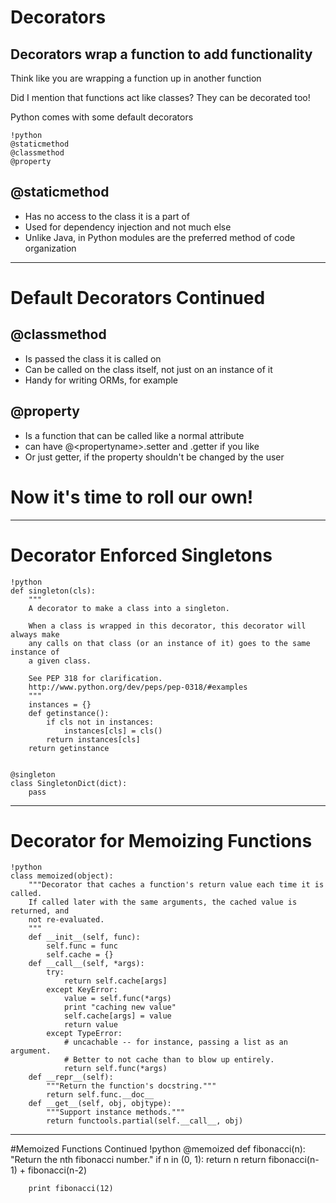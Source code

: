 # Decorators

## Decorators wrap a function to add functionality

Think like you are wrapping a function up in another function

Did I mention that functions act like classes? They can be decorated too!

Python comes with some default decorators

	!python
	@staticmethod
	@classmethod
	@property

## @staticmethod
* Has no access to the class it is a part of
* Used for dependency injection and not much else
* Unlike Java, in Python modules are the preferred method of code organization

---

# Default Decorators Continued

## @classmethod
* Is passed the class it is called on
* Can be called on the class itself, not just on an instance of it
* Handy for writing ORMs, for example

## @property
* Is a function that can be called like a normal attribute
* can have @<propertyname\>.setter and .getter if you like
* Or just getter, if the property shouldn't be changed by the user

# Now it's time to roll our own!

---

# Decorator Enforced Singletons

	!python
	def singleton(cls):
		"""
		A decorator to make a class into a singleton.

		When a class is wrapped in this decorator, this decorator will always make
		any calls on that class (or an instance of it) goes to the same instance of
		a given class.

		See PEP 318 for clarification.
		http://www.python.org/dev/peps/pep-0318/#examples
		"""
		instances = {}
		def getinstance():
			if cls not in instances:
				instances[cls] = cls()
			return instances[cls]
		return getinstance


	@singleton
	class SingletonDict(dict):
		pass

---

# Decorator for Memoizing Functions
	!python
	class memoized(object):
		"""Decorator that caches a function's return value each time it is called.
		If called later with the same arguments, the cached value is returned, and
		not re-evaluated.
		"""
		def __init__(self, func):
			self.func = func
			self.cache = {}
		def __call__(self, *args):
			try:
				return self.cache[args]
			except KeyError:
				value = self.func(*args)
				print "caching new value"
				self.cache[args] = value
				return value
			except TypeError:
				# uncachable -- for instance, passing a list as an argument.
				# Better to not cache than to blow up entirely.
				return self.func(*args)
		def __repr__(self):
			"""Return the function's docstring."""
			return self.func.__doc__
		def __get__(self, obj, objtype):
			"""Support instance methods."""
			return functools.partial(self.__call__, obj)

---

#Memoized Functions Continued
	!python
		@memoized
		def fibonacci(n):
			"Return the nth fibonacci number."
			if n in (0, 1):
				return n
			return fibonacci(n-1) + fibonacci(n-2)

		print fibonacci(12)
